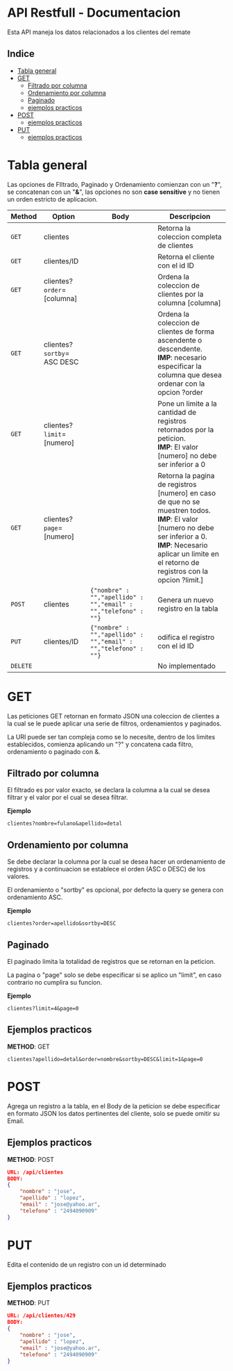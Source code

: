 # API Restfull - Documentacion
Esta API maneja los datos relacionados a los clientes del remate

## Indice

- [Tabla general](#tabla-general)
- [GET](#get)
    - [Filtrado por columna](#filtrado-por-columna)
    - [Ordenamiento por columna](#ordenamiento-por-columna)
    - [Paginado](#paginado)
    - [ejemplos practicos](#ejemplos-practicos)
- [POST](#post)
    - [ejemplos practicos](#ejemplos-practicos-1)
- [PUT](#put)
    - [ejemplos practicos](#ejemplos-practicos-2)

# Tabla general
Las opciones de FIltrado, Paginado y Ordenamiento comienzan con un "**?**", se concatenan con un "**&**", las opciones no son **case sensitive** y no tienen un orden estricto de aplicacion.

| Method | Option | Body | Descripcion |
|--------|--------|------|-------------|
| `GET`  | clientes     | | Retorna la coleccion completa de clientes |
| `GET`  | clientes/ID   | | Retorna el cliente con el id ID |
| `GET`  | clientes?`order`=[columna] | | Ordena la coleccion de clientes por la columna [columna] |
| `GET`  | clientes?`sortby`= ASC DESC | | Ordena la coleccion de clientes de forma ascendente o descendente.<br> **IMP**: necesario especificar la columna que desea ordenar con la opcion ?order |
| `GET`  | clientes?`limit`=[numero] | | Pone un limite a la cantidad de registros retornados por la peticion. <br> **IMP**: El valor [numero] no debe ser inferior a 0 |
| `GET`  | clientes?`page`=[numero] | | Retorna la pagina de registros [numero] en caso de que no se muestren todos. <br> **IMP**: El valor [numero no debe ser inferior a 0. <br> **IMP**: Necesario aplicar un limite en el retorno de registros con la opcion ?limit.] |
| `POST`  | clientes   | `{"nombre" : "","apellido" : "","email" : "","telefono" : ""}` | Genera un nuevo registro en la tabla |
| `PUT`  | clientes/ID | `{"nombre" : "","apellido" : "","email" : "","telefono" : ""}` | odifica el registro con el id ID |
| `DELETE` | | | No implementado |

# GET
Las peticiones GET retornan en formato JSON una coleccion de clientes a la cual se le puede aplicar una serie de filtros, ordenamientos y paginados.

La URI puede ser tan compleja como se lo necesite, dentro de los limites establecidos, comienza aplicando un "?" y concatena cada filtro, ordenamiento o paginado con &.
## Filtrado por columna
El filtrado es por valor exacto, se declara la columna a la cual se desea filtrar y el valor por el cual se desea filtrar.

**Ejemplo**
~~~
clientes?nombre=fulano&apellido=detal
~~~
## Ordenamiento por columna
Se debe declarar la columna por la cual se desea hacer un ordenamiento de registros y a continuacion se establece el orden (ASC o DESC) de los valores.

El ordenamiento o "sortby" es opcional, por defecto la query se genera con ordenamiento ASC.

**Ejemplo**
~~~
clientes?order=apellido&sortby=DESC
~~~

## Paginado
El paginado limita la totalidad de registros que se retornan en la peticion.

La pagina o "page" solo se debe especificar si se aplico un "limit", en caso contrario no cumplira su funcion.

**Ejemplo**
~~~
clientes?limit=4&page=0
~~~
## Ejemplos practicos
**METHOD**: GET
~~~
clientes?apellido=detal&order=nombre&sortby=DESC&limit=1&page=0
~~~

# POST
Agrega un registro a la tabla, en el Body de la peticion se debe especificar en formato JSON los datos pertinentes del cliente, solo se puede omitir su Email.
## Ejemplos practicos
**METHOD**: POST
~~~ json
URL: /api/clientes
BODY:
{
    "nombre" : "jose",
    "apellido" : "lopez",
    "email" : "jose@yahoo.ar",
    "telefono" : "2494090909"
}
~~~
# PUT
Edita el contenido de un registro con un id determinado
## Ejemplos practicos
**METHOD**: PUT
~~~ json
URL: /api/clientes/429
BODY:
{
    "nombre" : "jose",
    "apellido" : "lopez",
    "email" : "jose@yahoo.ar",
    "telefono" : "2494090909"
}